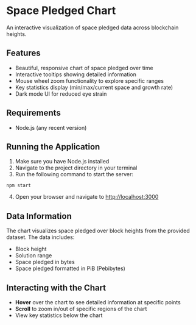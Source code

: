 # Space Pledged Chart

An interactive visualization of space pledged data across blockchain heights.

## Features

- Beautiful, responsive chart of space pledged over time
- Interactive tooltips showing detailed information
- Mouse wheel zoom functionality to explore specific ranges
- Key statistics display (min/max/current space and growth rate)
- Dark mode UI for reduced eye strain

## Requirements

- Node.js (any recent version)

## Running the Application

1. Make sure you have Node.js installed
2. Navigate to the project directory in your terminal
3. Run the following command to start the server:

```
npm start
```

4. Open your browser and navigate to [http://localhost:3000](http://localhost:3000)

## Data Information

The chart visualizes space pledged over block heights from the provided dataset. The data includes:

- Block height
- Solution range
- Space pledged in bytes
- Space pledged formatted in PiB (Pebibytes)

## Interacting with the Chart

- **Hover** over the chart to see detailed information at specific points
- **Scroll** to zoom in/out of specific regions of the chart
- View key statistics below the chart 